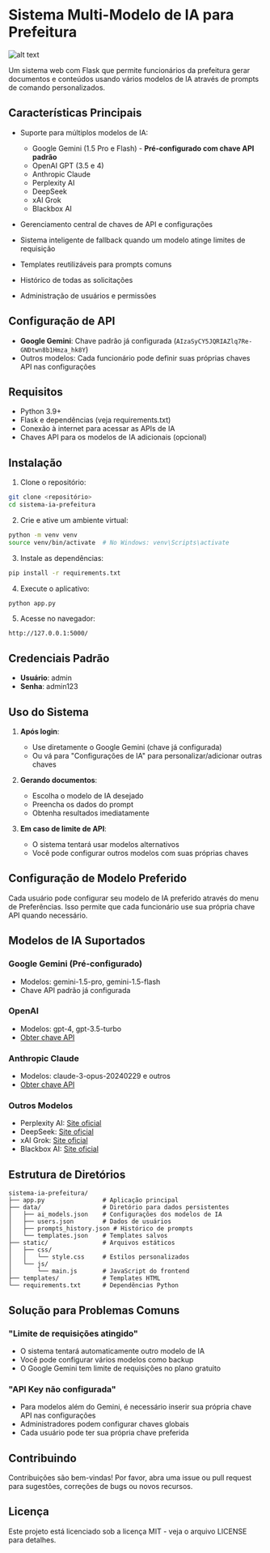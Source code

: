 # Sistema Multi-Modelo de IA para Prefeitura

![alt text](<images/Captura de Tela 2025-05-08 às 12.08.29.png>)

Um sistema web com Flask que permite funcionários da prefeitura gerar documentos e conteúdos usando vários modelos de IA através de prompts de comando personalizados.

## Características Principais

- Suporte para múltiplos modelos de IA:
  - Google Gemini (1.5 Pro e Flash) - **Pré-configurado com chave API padrão**
  - OpenAI GPT (3.5 e 4)
  - Anthropic Claude
  - Perplexity AI
  - DeepSeek
  - xAI Grok
  - Blackbox AI

- Gerenciamento central de chaves de API e configurações
- Sistema inteligente de fallback quando um modelo atinge limites de requisição
- Templates reutilizáveis para prompts comuns
- Histórico de todas as solicitações
- Administração de usuários e permissões

## Configuração de API

- **Google Gemini**: Chave padrão já configurada (`AIzaSyCY5JQRIAZlq7Re-GNDtwn8b1Hmza_hk8Y`)
- Outros modelos: Cada funcionário pode definir suas próprias chaves API nas configurações

## Requisitos

- Python 3.9+ 
- Flask e dependências (veja requirements.txt)
- Conexão à internet para acessar as APIs de IA
- Chaves API para os modelos de IA adicionais (opcional)

## Instalação

1. Clone o repositório:
```bash
git clone <repositório>
cd sistema-ia-prefeitura
```

2. Crie e ative um ambiente virtual:
```bash
python -m venv venv
source venv/bin/activate  # No Windows: venv\Scripts\activate
```

3. Instale as dependências:
```bash
pip install -r requirements.txt
```

4. Execute o aplicativo:
```bash
python app.py
```

5. Acesse no navegador:
```
http://127.0.0.1:5000/
```

## Credenciais Padrão

- **Usuário**: admin
- **Senha**: admin123

## Uso do Sistema

1. **Após login**:
   - Use diretamente o Google Gemini (chave já configurada)
   - Ou vá para "Configurações de IA" para personalizar/adicionar outras chaves

2. **Gerando documentos**:
   - Escolha o modelo de IA desejado
   - Preencha os dados do prompt
   - Obtenha resultados imediatamente

3. **Em caso de limite de API**:
   - O sistema tentará usar modelos alternativos
   - Você pode configurar outros modelos com suas próprias chaves

## Configuração de Modelo Preferido

Cada usuário pode configurar seu modelo de IA preferido através do menu de Preferências. Isso permite que cada funcionário use sua própria chave API quando necessário.

## Modelos de IA Suportados

### Google Gemini (Pré-configurado)
- Modelos: gemini-1.5-pro, gemini-1.5-flash
- Chave API padrão já configurada

### OpenAI
- Modelos: gpt-4, gpt-3.5-turbo
- [Obter chave API](https://platform.openai.com/)

### Anthropic Claude
- Modelos: claude-3-opus-20240229 e outros
- [Obter chave API](https://www.anthropic.com/api)

### Outros Modelos
- Perplexity AI: [Site oficial](https://www.perplexity.ai/)
- DeepSeek: [Site oficial](https://www.deepseek.com/)
- xAI Grok: [Site oficial](https://grok.x.ai/)
- Blackbox AI: [Site oficial](https://www.blackbox.ai/)

## Estrutura de Diretórios

```
sistema-ia-prefeitura/
├── app.py                # Aplicação principal
├── data/                 # Diretório para dados persistentes
│   ├── ai_models.json    # Configurações dos modelos de IA
│   ├── users.json        # Dados de usuários
│   ├── prompts_history.json # Histórico de prompts
│   └── templates.json    # Templates salvos
├── static/               # Arquivos estáticos
│   ├── css/
│   │   └── style.css     # Estilos personalizados
│   └── js/
│       └── main.js       # JavaScript do frontend
├── templates/            # Templates HTML
└── requirements.txt      # Dependências Python
```

## Solução para Problemas Comuns

### "Limite de requisições atingido"
- O sistema tentará automaticamente outro modelo de IA
- Você pode configurar vários modelos como backup
- O Google Gemini tem limite de requisições no plano gratuito

### "API Key não configurada"
- Para modelos além do Gemini, é necessário inserir sua própria chave API nas configurações
- Administradores podem configurar chaves globais
- Cada usuário pode ter sua própria chave preferida

## Contribuindo

Contribuições são bem-vindas! Por favor, abra uma issue ou pull request para sugestões, correções de bugs ou novos recursos.

## Licença

Este projeto está licenciado sob a licença MIT - veja o arquivo LICENSE para detalhes.